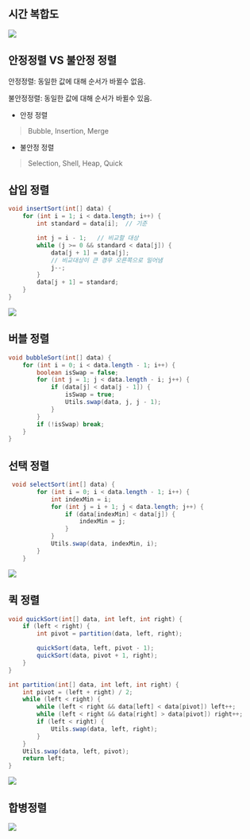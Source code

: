 ## 시간 복합도
![](https://gmlwjd9405.github.io/images/algorithm-insertion-sort/sort-time-complexity.png)

## 안정정렬 VS 불안정 정렬
안정정렬: 동일한 값에 대해 순서가 바뀔수 없음. 

불안정정렬: 동일한 값에 대해 순서가 바뀔수 있음.

* 안정 정렬
> Bubble, Insertion, Merge
* 불안정 정렬
> Selection, Shell, Heap, Quick
## 삽입 정렬
```java
void insertSort(int[] data) {
    for (int i = 1; i < data.length; i++) {
        int standard = data[i];  // 기준

        int j = i - 1;   // 비교할 대상
        while (j >= 0 && standard < data[j]) {
            data[j + 1] = data[j];
            // 비교대상이 큰 경우 오른쪽으로 밀어냄
            j--;
        }
        data[j + 1] = standard;
    }
}
```
![](https://gmlwjd9405.github.io/images/algorithm-insertion-sort/insertion-sort.png)

## 버블 정렬
```java
void bubbleSort(int[] data) {
    for (int i = 0; i < data.length - 1; i++) {
        boolean isSwap = false;
        for (int j = 1; j < data.length - i; j++) {
            if (data[j] < data[j - 1]) {
                isSwap = true;
                Utils.swap(data, j, j - 1);
            }
        }
        if (!isSwap) break;
    }
}
```

## 선택 정렬
```java
 void selectSort(int[] data) {
        for (int i = 0; i < data.length - 1; i++) {
            int indexMin = i;
            for (int j = i + 1; j < data.length; j++) {
                if (data[indexMin] < data[j]) {
                    indexMin = j;
                }
            }
            Utils.swap(data, indexMin, i);
        }
    }
```
![](https://upload.wikimedia.org/wikipedia/commons/9/94/Selection-Sort-Animation.gif)

## 퀵 정렬
```java
void quickSort(int[] data, int left, int right) {
    if (left < right) {
        int pivot = partition(data, left, right);

        quickSort(data, left, pivot - 1);
        quickSort(data, pivot + 1, right);
    }
}
```

```java
int partition(int[] data, int left, int right) {
    int pivot = (left + right) / 2;
    while (left < right) {
        while (left < right && data[left] < data[pivot]) left++;
        while (left < right && data[right] > data[pivot]) right++;
        if (left < right) {
            Utils.swap(data, left, right);
        }
    }
    Utils.swap(data, left, pivot);
    return left;
}
```
![](https://gmlwjd9405.github.io/images/algorithm-quick-sort/quick-sort.png)

## 합병정렬
![](https://gmlwjd9405.github.io/images/algorithm-merge-sort/merge-sort-concepts.png)